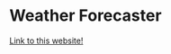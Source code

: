 # Weather Forecaster
[Link to this website!](https://xves37.github.io/projects/weather_forecast/index.html)